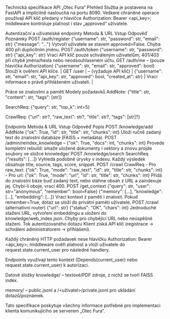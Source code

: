 Technická specifikace API „Otec Fura“
Přehled
Služba je postavena na FastAPI a implicitně naslouchá na portu 8090.
Veškeré chráněné operace používají API klíč předaný v hlavičce Authorization: Bearer <api_key>; middleware kontroluje platnost i stav „approved“ uživatele.

Autentizační a uživatelské endpointy
Metoda & URL	Vstup	Odpověď	Poznámky
POST /auth/register	{"username": str, "password": str, "email": str}	{"message": "..."} 	Vytvoří uživatele se stavem approved=False. Chyba 400 při duplicitním jménu.
POST /auth/token	{"username": str, "password": str}	{"api_key": str}	Vrací API klíč pouze schváleným uživatelům; 401/403 při chybě jména/hesla nebo neodsouhlaseném účtu.
GET /auth/me	– (pouze hlavička Authorization)	{"username": str, "email": str, "approved": bool}	Slouží k ověření API klíče.
| GET /user | – (vyžaduje API klíč) | {"username": str, "email": str, "api_key": str, "approved": bool, "created_at": str} | Vrací informace o právě přihlášeném uživateli. |

Práce se znalostmi a pamětí
Modely požadavků
AddNote: {"title": str, "content": str, "tags": [str]}

SearchReq: {"query": str, "top_k": int=5}

CrawlReq: {"url": str?, "raw_text": str?, "title": str?, "tags": [str]?}

Endpoints
Metoda & URL	Vstup	Odpověď	Popis
POST /knowledge/add	AddNote	{"ok": True, "id": str, "title": str, "chunks": int}	Uloží ručně zadaný text do znalostní databáze (FAISS + metadata).
POST /admin/reindex_knowledge	–	{"ok": True, "docs": int, "chunks": int}	Provede kompletní rebuild: smaže uložené dokumenty i vektory a znovu projde soubory ve složce knowledge/
POST /knowledge/search	SearchReq	{"results": [...]}	Vyhledá podobné úryvky v indexu. Každý výsledek obsahuje title, source, tags, score, snippet.
POST /crawl	CrawlReq	- Pro raw_text: {"ok": True, "mode": "raw_text", "id": str, "title": str, "chunks": int} - Pro url: {"ok": True, "mode": "url", "id": str, "title": str, "chunks": int}	Přidá do znalostní báze buď zadaný text, nebo stáhne obsah z URL a zaindexuje jej. Chybí-li oboje, vrací 400.
POST /get_context	{"query": str, "user": str=\"anonymous\", "remember": bool=False}	{"memory": [...], "knowledge": [...], "embedding": [...]}	Vrací kontext z paměti i znalostí. Pokud remember=True, dotaz se uloží do privátní paměti uživatele.
POST /crawl (alternativní router)	{"url": str}	{"status": "OK", "chars": int}	Jednoduché stažení URL, vytvoření embeddingu a uložení do knowledge/web_index.json. Chyby pro chybějící URL nebo neúspěšné stažení.
Tok autentizovaného dotazu
Klient získá API klíč (registrace → schválení administrátorem → přihlášení).

Každý chráněný HTTP požadavek nese hlavičku Authorization: Bearer <api_key>; middleware ověří platnost a vloží uživatele do request.state.current_user pro následné handlery.

Endpoints využívají tento kontext (Depends(current_user) nebo request.state.current_user) k autorizaci.

Datové složky
knowledge/ – textové/PDF zdroje, z nichž se tvoří FAISS index.

memory/ – public.jsonl a /<uživatel>/private.jsonl pro ukládání dotazů/poznámek.

Tato specifikace poskytuje všechny informace potřebné pro implementaci klienta komunikujícího se serverem „Otec Fura“.
